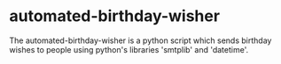 # automated-birthday-wisher
The automated-birthday-wisher is a python script which sends birthday wishes to people using python's libraries 'smtplib' and 'datetime'.

